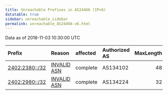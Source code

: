 ```yaml
---
title: Unreachable Prefixes in AS24466 (IPv6)
datatable: true
sidebar: unreachable_sidebar
permalink: unreachable_AS24466-v6.html
---
```


Data as of 2018-11-03 10:30:00 UTC


<div class="datatable-begin"></div>

| Prefix                                                 | Reason                                                                                                | affected   | Authorized AS   |   MaxLength | Anchor                                       |   unreachable /48s |
|:-------------------------------------------------------|:------------------------------------------------------------------------------------------------------|:-----------|:----------------|------------:|:---------------------------------------------|-------------------:|
| [2402:2380::/32](https://stat.ripe.net/2402:2380::/32) | [INVALID ASN](https://rpki-validator.ripe.net/announcement-preview?asn=AS24466&prefix=2402:2380::/32) | complete   | AS134102        |          48 | [APNIC](unreachable_APNIC_RPKI_Root-v6.html) |              65536 |
| [2402:2980::/32](https://stat.ripe.net/2402:2980::/32) | [INVALID ASN](https://rpki-validator.ripe.net/announcement-preview?asn=AS24466&prefix=2402:2980::/32) | complete   | AS134224        |          32 | [APNIC](unreachable_APNIC_RPKI_Root-v6.html) |              65536 |

<div class="datatable-end"></div>